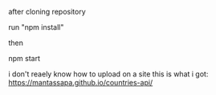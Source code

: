 after cloning repository

run "npm install"

then

npm start

i don't reaely know how to upload on a site this is what i got:
https://mantassapa.github.io/countries-api/
